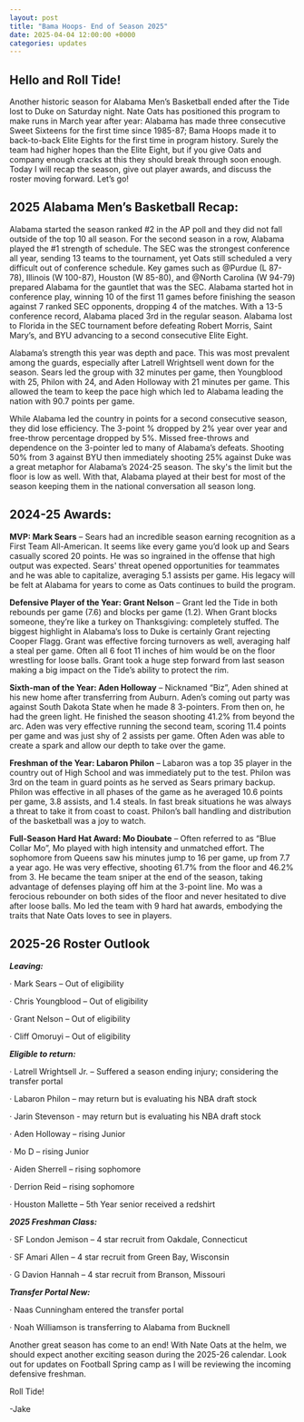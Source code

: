 ```yaml
---
layout: post
title: "Bama Hoops- End of Season 2025"
date: 2025-04-04 12:00:00 +0000
categories: updates
---
```


## Hello and Roll Tide! 

Another historic season for Alabama Men’s Basketball ended after the Tide lost to Duke on Saturday night. Nate Oats has positioned this program to make runs in March year after year: Alabama has made three consecutive Sweet Sixteens for the first time since 1985-87; Bama Hoops made it to back-to-back Elite Eights for the first time in program history. Surely the team had higher hopes than the Elite Eight, but if you give Oats and company enough cracks at this they should break through soon enough. Today I will recap the season, give out player awards, and discuss the roster moving forward. Let’s go!


## 2025 Alabama Men’s Basketball Recap:

Alabama started the season ranked #2 in the AP poll and they did not fall outside of the top 10 all season. For the second season in a row, Alabama played the #1 strength of schedule. The SEC was the strongest conference all year, sending 13 teams to the tournament, yet Oats still scheduled a very difficult out of conference schedule. Key games such as @Purdue (L 87-78), Illinois (W 100-87), Houston (W 85-80), and @North Carolina (W 94-79) prepared Alabama for the gauntlet that was the SEC. Alabama started hot in conference play, winning 10 of the first 11 games before finishing the season against 7 ranked SEC opponents, dropping 4 of the matches. With a 13-5 conference record, Alabama placed 3rd in the regular season. Alabama lost to Florida in the SEC tournament before defeating Robert Morris, Saint Mary’s, and BYU advancing to a second consecutive Elite Eight.

Alabama’s strength this year was depth and pace. This was most prevalent among the guards, especially after Latrell Wrightsell went down for the season. Sears led the group with 32 minutes per game, then Youngblood with 25, Philon with 24, and Aden Holloway with 21 minutes per game. This allowed the team to keep the pace high which led to Alabama leading the nation with 90.7 points per game.

While Alabama led the country in points for a second consecutive season, they did lose efficiency. The 3-point % dropped by 2% year over year and free-throw percentage dropped by 5%. Missed free-throws and dependence on the 3-pointer led to many of Alabama’s defeats. Shooting 50% from 3 against BYU then immediately shooting 25% against Duke was a great metaphor for Alabama’s 2024-25 season. The sky's the limit but the floor is low as well. With that, Alabama played at their best for most of the season keeping them in the national conversation all season long.



## 2024-25 Awards:

**MVP: Mark Sears** – Sears had an incredible season earning recognition as a First Team All-American. It seems like every game you’d look up and Sears casually scored 20 points. He was so ingrained in the offense that high output was expected. Sears' threat opened opportunities for teammates and he was able to capitalize, averaging 5.1 assists per game. His legacy will be felt at Alabama for years to come as Oats continues to build the program.

**Defensive Player of the Year: Grant Nelson** – Grant led the Tide in both rebounds per game (7.6) and blocks per game (1.2). When Grant blocks someone, they’re like a turkey on Thanksgiving: completely stuffed. The biggest highlight in Alabama’s loss to Duke is certainly Grant rejecting Cooper Flagg. Grant was effective forcing turnovers as well, averaging half a steal per game. Often all 6 foot 11 inches of him would be on the floor wrestling for loose balls. Grant took a huge step forward from last season making a big impact on the Tide’s ability to protect the rim.

**Sixth-man of the Year: Aden Holloway** – Nicknamed “Biz”, Aden shined at his new home after transferring from Auburn. Aden’s coming out party was against South Dakota State when he made 8 3-pointers. From then on, he had the green light. He finished the season shooting 41.2% from beyond the arc. Aden was very effective running the second team, scoring 11.4 points per game and was just shy of 2 assists per game. Often Aden was able to create a spark and allow our depth to take over the game.

**Freshman of the Year: Labaron Philon** – Labaron was a top 35 player in the country out of High School and was immediately put to the test. Philon was 3rd on the team in guard points as he served as Sears primary backup. Philon was effective in all phases of the game as he averaged 10.6 points per game, 3.8 assists, and 1.4 steals. In fast break situations he was always a threat to take it from coast to coast. Philon’s ball handling and distribution of the basketball was a joy to watch.

**Full-Season Hard Hat Award: Mo Dioubate** – Often referred to as “Blue Collar Mo”, Mo played with high intensity and unmatched effort. The sophomore from Queens saw his minutes jump to 16 per game, up from 7.7 a year ago. He was very effective, shooting 61.7% from the floor and 46.2% from 3. He became the team sniper at the end of the season, taking advantage of defenses playing off him at the 3-point line. Mo was a ferocious rebounder on both sides of the floor and never hesitated to dive after loose balls. Mo led the team with 9 hard hat awards, embodying the traits that Nate Oats loves to see in players.

 
## 2025-26 Roster Outlook

***Leaving:***

·        Mark Sears – Out of eligibility

·        Chris Youngblood – Out of eligibility

·        Grant Nelson – Out of eligibility

·        Cliff Omoruyi – Out of eligibility



***Eligible to return:***

·        Latrell Wrightsell Jr. – Suffered a season ending injury; considering the transfer portal

·        Labaron Philon – may return but is evaluating his NBA draft stock

·        Jarin Stevenson - may return but is evaluating his NBA draft stock

·        Aden Holloway – rising Junior

·        Mo D – rising Junior

·        Aiden Sherrell – rising sophomore

·        Derrion Reid – rising sophomore

·        Houston Mallette – 5th Year senior received a redshirt


***2025 Freshman Class:***

·        SF London Jemison – 4 star recruit from Oakdale, Connecticut

·        SF Amari Allen – 4 star recruit from Green Bay, Wisconsin

·        G Davion Hannah – 4 star recruit from Branson, Missouri


***Transfer Portal New:***

·        Naas Cunningham entered the transfer portal

·        Noah Williamson is transferring to Alabama from Bucknell



Another great season has come to an end! With Nate Oats at the helm, we should expect another exciting season during the 2025-26 calendar. Look out for updates on Football Spring camp as I will be reviewing the incoming defensive freshman.

Roll Tide!

-Jake